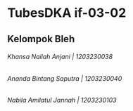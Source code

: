 # TubesDKA if-03-02
## Kelompok Bleh

###### _Khansa Nailah Anjani | 1203230038_
###### _Ananda Bintang Saputra | 1203230040_
###### _Nabila Amilatul Jannah | 1203230103_


